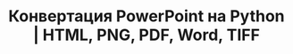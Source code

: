 ---
title: Конвертация PowerPoint на Python | HTML, PNG, PDF, Word, TIFF
linktitle: Конвертация PowerPoint
type: docs
weight: 20
url: /python-net/convert-powerpoint/
description: Эта статья содержит темы и примеры кода на Python, которые могут быть использованы для конвертации PowerPoint (PPT, PPTX, ODP) в различные форматы, такие как HTML, PNG, PDF, Word, TIFF и т.д.
---